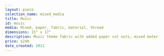 ```yaml
---
layout: piece
colection_name: mixed_media
title: Music
id: music
media: Mixed, paper, fabric, material, thread
dimensions: 15" x 17"
description: Music theme fabric with added paper cut outs, mixed material quilted in a matted glassed maple frame 2" in depth.
price: $240
date_created: 2011
---
```

